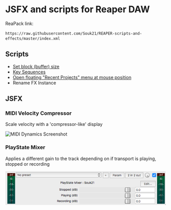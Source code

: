 # JSFX and scripts for Reaper DAW

ReaPack link:

    https://raw.githubusercontent.com/Souk21/REAPER-scripts-and-effects/master/index.xml

## Scripts

- [Set block (buffer) size](https://forum.cockos.com/showthread.php?t=264010)
- [Key Sequences](https://forum.cockos.com/showthread.php?t=269134)
- [Open floating "Recent Projects" menu at mouse position](https://forum.cockos.com/showthread.php?p=2761004)
- Rename FX Instance

## JSFX

### MIDI Velocity Compressor

Scale velocity with a 'compressor-like' display

![MIDI Dynamics Screenshot](VelocityDynamicsScreenshot.png)

### PlayState Mixer

Applies a different gain to the track depending on if transport is playing, stopped or recording

![PlayState Mixer Screenshot](PlayStateMixerScreenshot.png)
